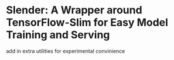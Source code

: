 # Slender: A Wrapper around TensorFlow-Slim for Easy Model Training and Serving

add in extra utilities for experimental convinience
